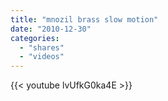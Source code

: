 ```yaml
---
title: "mnozil brass slow motion"
date: "2010-12-30"
categories:
  - "shares"
  - "videos"
---
```


{{< youtube lvUfkG0ka4E >}}
